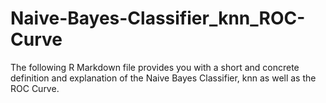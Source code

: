 # Naive-Bayes-Classifier_knn_ROC-Curve
The following R Markdown file provides you with a short and concrete definition and explanation of the Naive Bayes Classifier, knn as well as the ROC Curve. 
